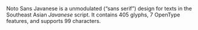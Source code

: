 Noto Sans Javanese is a unmodulated (“sans serif”) design for texts in the Southeast Asian _Javanese_ script. It contains 405 glyphs, 7 OpenType features, and supports 99 characters.